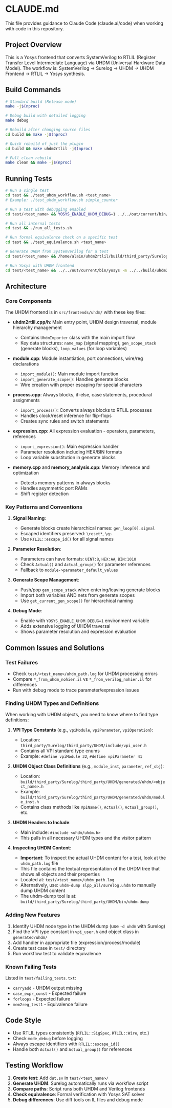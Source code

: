 # CLAUDE.md

This file provides guidance to Claude Code (claude.ai/code) when working with code in this repository.

## Project Overview

This is a Yosys frontend that converts SystemVerilog to RTLIL (Register Transfer Level Intermediate Language) via UHDM (Universal Hardware Data Model). The workflow is: SystemVerilog → Surelog → UHDM → UHDM Frontend → RTLIL → Yosys synthesis.

## Build Commands

```bash
# Standard build (Release mode)
make -j$(nproc)

# Debug build with detailed logging
make debug

# Rebuild after changing source files
cd build && make -j$(nproc)

# Quick rebuild of just the plugin
cd build && make uhdm2rtlil -j$(nproc)

# Full clean rebuild
make clean && make -j$(nproc)
```

## Running Tests

```bash
# Run a single test
cd test && ./test_uhdm_workflow.sh <test_name>
# Example: ./test_uhdm_workflow.sh simple_counter

# Run a test with debugging enabled
cd test/<test_name> && YOSYS_ENABLE_UHDM_DEBUG=1 ../../out/current/bin/yosys -m ../../build/uhdm2rtlil.so -p "read_uhdm slpp_all/surelog.uhdm"

# Run all internal tests
cd test && ./run_all_tests.sh

# Run formal equivalence check on a specific test
cd test && ./test_equivalence.sh <test_name>

# Generate UHDM from SystemVerilog for a test
cd test/<test_name> && /home/alain/uhdm2rtlil/build/third_party/Surelog/bin/surelog -parse -d uhdm dut.sv

# Run Yosys with UHDM frontend
cd test/<test_name> && ../../out/current/bin/yosys -m ../../build/uhdm2rtlil.so -p "read_uhdm slpp_all/surelog.uhdm; write_rtlil test.il"
```

## Architecture

### Core Components

The UHDM frontend is in `src/frontends/uhdm/` with these key files:

- **uhdm2rtlil.cpp/h**: Main entry point, UHDM design traversal, module hierarchy management
  - Contains `UhdmImporter` class with the main import flow
  - Key data structures: `name_map` (signal mapping), `gen_scope_stack` (generate blocks), `loop_values` (for loop variables)

- **module.cpp**: Module instantiation, port connections, wire/reg declarations
  - `import_module()`: Main module import function
  - `import_generate_scope()`: Handles generate blocks
  - Wire creation with proper escaping for special characters

- **process.cpp**: Always blocks, if-else, case statements, procedural assignments
  - `import_process()`: Converts always blocks to RTLIL processes
  - Handles clock/reset inference for flip-flops
  - Creates sync rules and switch statements

- **expression.cpp**: All expression evaluation - operators, parameters, references
  - `import_expression()`: Main expression handler
  - Parameter resolution including HEX/BIN formats
  - Loop variable substitution in generate blocks

- **memory.cpp** and **memory_analysis.cpp**: Memory inference and optimization
  - Detects memory patterns in always blocks
  - Handles asymmetric port RAMs
  - Shift register detection

### Key Patterns and Conventions

1. **Signal Naming**: 
   - Generate blocks create hierarchical names: `gen_loop[0].signal`
   - Escaped identifiers preserved: `\reset*`, `\q~`
   - Use `RTLIL::escape_id()` for all signal names

2. **Parameter Resolution**:
   - Parameters can have formats: `UINT:8`, `HEX:AA`, `BIN:1010`
   - Check `Actual()` and `Actual_group()` for parameter references
   - Fallback to `module->parameter_default_values`

3. **Generate Scope Management**:
   - Push/pop `gen_scope_stack` when entering/leaving generate blocks
   - Import both variables AND nets from generate scopes
   - Use `get_current_gen_scope()` for hierarchical naming

4. **Debug Mode**:
   - Enable with `YOSYS_ENABLE_UHDM_DEBUG=1` environment variable
   - Adds extensive logging of UHDM traversal
   - Shows parameter resolution and expression evaluation

## Common Issues and Solutions

### Test Failures
- Check `test/<test_name>/uhdm_path.log` for UHDM processing errors
- Compare `*_from_uhdm_nohier.il` vs `*_from_verilog_nohier.il` for differences
- Run with debug mode to trace parameter/expression issues

### Finding UHDM Types and Definitions

When working with UHDM objects, you need to know where to find type definitions:

1. **VPI Type Constants** (e.g., `vpiModule`, `vpiParameter`, `vpiOperation`):
   - Location: `third_party/Surelog/third_party/UHDM/include/vpi_user.h`
   - Contains all VPI standard type enums
   - Example: `#define vpiModule 32`, `#define vpiParameter 41`

2. **UHDM Object Class Definitions** (e.g., `module_inst`, `parameter`, `ref_obj`):
   - Location: `build/third_party/Surelog/third_party/UHDM/generated/uhdm/<object_name>.h`
   - Example: `build/third_party/Surelog/third_party/UHDM/generated/uhdm/module_inst.h`
   - Contains class methods like `VpiName()`, `Actual()`, `Actual_group()`, etc.

3. **UHDM Headers to Include**:
   - Main include: `#include <uhdm/uhdm.h>`
   - This pulls in all necessary UHDM types and the visitor pattern

4. **Inspecting UHDM Content**:
   - **Important**: To inspect the actual UHDM content for a test, look at the `uhdm_path.log` file
   - This file contains the textual representation of the UHDM tree that shows all objects and their properties
   - Located at: `test/<test_name>/uhdm_path.log`
   - Alternatively, use: `uhdm-dump slpp_all/surelog.uhdm` to manually dump UHDM content
   - The uhdm-dump tool is at: `build/third_party/Surelog/third_party/UHDM/bin/uhdm-dump`

### Adding New Features
1. Identify UHDM node type in the UHDM dump (use `-d uhdm` with Surelog)
2. Find the VPI type constant in `vpi_user.h` and object class in `generated/uhdm/`
3. Add handler in appropriate file (expression/process/module)
4. Create test case in `test/` directory
5. Run workflow test to validate equivalence

### Known Failing Tests
Listed in `test/failing_tests.txt`:
- `carryadd` - UHDM output missing
- `case_expr_const` - Expected failure
- `forloops` - Expected failure  
- `mem2reg_test1` - Equivalence failure

## Code Style

- Use RTLIL types consistently (`RTLIL::SigSpec`, `RTLIL::Wire`, etc.)
- Check `mode_debug` before logging
- Always escape identifiers with `RTLIL::escape_id()`
- Handle both `Actual()` and `Actual_group()` for references

## Testing Workflow

1. **Create test**: Add `dut.sv` in `test/<test_name>/`
2. **Generate UHDM**: Surelog automatically runs via workflow script
3. **Compare paths**: Script runs both UHDM and Verilog frontends
4. **Check equivalence**: Formal verification with Yosys SAT solver
5. **Debug differences**: Use diff tools on IL files and debug mode